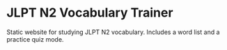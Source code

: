 # JLPT N2 Vocabulary Trainer

Static website for studying JLPT N2 vocabulary. Includes a word list and a practice quiz mode.
